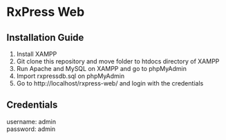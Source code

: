 # RxPress Web

## Installation Guide
1. Install XAMPP
2. Git clone this repository and move folder to htdocs directory of XAMPP
3. Run Apache and MySQL on XAMPP and go to phpMyAdmin
4. Import rxpressdb.sql on phpMyAdmin
5. Go to http://localhost/rxpress-web/ and login with the credentials

## Credentials
username: admin  
password: admin